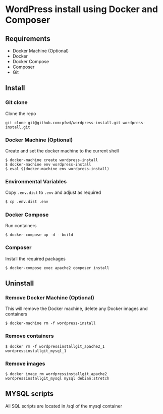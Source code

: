 # WordPress install using Docker and Composer


## Requirements

- Docker Machine (Optional)
- Docker
- Docker Compose
- Composer
- Git

## Install

### Git clone

Clone the repo

```
git clone git@github.com:pfwd/wordpress-install.git wordpress-install.git
```

### Docker Machine (Optional)

Create and set the docker machine to the current shell

```
$ docker-machine create wordpress-install
$ docker-machine env wordpress-install
$ eval $(docker-machine env wordpress-install)
```

### Environmental Variables
Copy `.env.dist` to `.env` and adjust as required

```bash
$ cp .env.dist .env
```

### Docker Compose
Run containers
```
$ docker-compose up -d --build
```

### Composer

Install the required packages
```
$ docker-compose exec apache2 composer install
```

## Uninstall

### Remove Docker Machine (Optional)

This will remove the Docker machine, delete any Docker images and containers
```
$ docker-machine rm -f wordpress-install
```

### Remove containers
```
$ docker rm -f wordpressinstallgit_apache2_1  wordpressinstallgit_mysql_1
```

### Remove images
```
$ docker image rm wordpressinstallgit_apache2  wordpressinstallgit_mysql mysql debian:stretch
```

## MYSQL scripts
All SQL scripts are located in /sql of the mysql container
